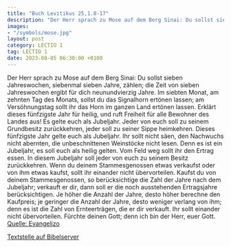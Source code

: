 ```yaml
---
title: "Buch Levitikus 25,1.8-17"
description: "Der Herr sprach zu Mose auf dem Berg Sinai: Du sollst sieben Jahreswochen, siebenmal sieben Jahre, zählen; die Zeit von sieben Jahreswochen ergibt für dich neunundvierzig Jahre. Im siebten Monat, am zehnten Tag des Monats, sollst du das Signalhorn ertönen lassen; am Versöhnungsta...."
images:
- "/symbols/mose.jpg"
layout: post
category: LECTIO 1
tag: LECTIO 1
date: 2023-08-05 06:30:00 +0100
---
```

Der Herr sprach zu Mose auf dem Berg Sinai:
Du sollst sieben Jahreswochen, siebenmal sieben Jahre, zählen; die Zeit von sieben Jahreswochen ergibt für dich neunundvierzig Jahre.
Im siebten Monat, am zehnten Tag des Monats, sollst du das Signalhorn ertönen lassen; am Versöhnungstag sollt ihr das Horn im ganzen Land ertönen lassen.<!--more-->
Erklärt dieses fünfzigste Jahr für heilig, und ruft Freiheit für alle Bewohner des Landes aus! Es gelte euch als Jubeljahr. Jeder von euch soll zu seinem Grundbesitz zurückkehren, jeder soll zu seiner Sippe heimkehren.
Dieses fünfzigste Jahr gelte euch als Jubeljahr. Ihr sollt nicht säen, den Nachwuchs nicht abernten, die unbeschnittenen Weinstöcke nicht lesen.
Denn es ist ein Jubeljahr, es soll euch als heilig gelten. Vom Feld weg sollt ihr den Ertrag essen.
In diesem Jubeljahr soll jeder von euch zu seinem Besitz zurückkehren.
Wenn du deinem Stammesgenossen etwas verkaufst oder von ihm etwas kaufst, sollt ihr einander nicht übervorteilen.
Kaufst du von deinem Stammesgenossen, so berücksichtige die Zahl der Jahre nach dem Jubeljahr; verkauft er dir, dann soll er die noch ausstehenden Ertragsjahre berücksichtigen.
Je höher die Anzahl der Jahre, desto höher berechne den Kaufpreis; je geringer die Anzahl der Jahre, desto weniger verlang von ihm; denn es ist die Zahl von Ernteerträgen, die er dir verkauft.
Ihr sollt einander nicht übervorteilen. Fürchte deinen Gott; denn ich bin der Herr, euer Gott.<br>
[Quelle: Evangelizo](https://evangeliumtagfuertag.org/DE/gospel)

[Textstelle auf Bibelserver](https://www.bibleserver.com/EU/3.Mose25,1.8-17)
